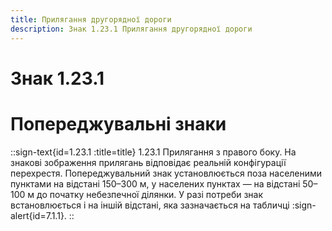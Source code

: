 ```yaml
---
title: Прилягання другорядної дороги
description: Знак 1.23.1 Прилягання другорядної дороги
---
```

# Знак 1.23.1
# Попереджувальні знаки
::sign-text{id=1.23.1 :title=title}
1.23.1 Прилягання з правого боку.
На знакові зображення прилягань відповідає реальній конфігурації перехрестя.
Попереджувальний знак установлюється поза населеними пунктами на відстані 150–300 м, у населених пунктах — на відстані 50–100 м до початку небезпечної ділянки. У разі потреби знак встановлюється і на іншій відстані, яка зазначається на табличці :sign-alert{id=7.1.1}.
::